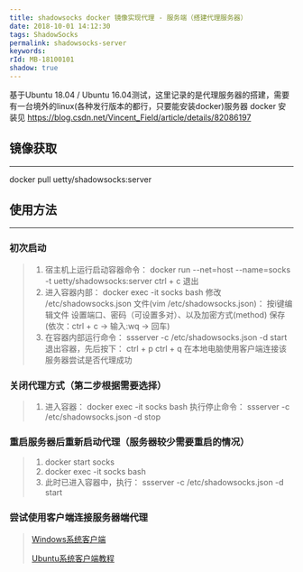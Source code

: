 ```yaml
---
title: shadowsocks docker 镜像实现代理 - 服务端（搭建代理服务器）
date: 2018-10-01 14:12:30
tags: ShadowSocks
permalink: shadowsocks-server
keywords: 
rId: MB-18100101
shadow: true
---
```


基于Ubuntu 18.04 / Ubuntu 16.04测试，这里记录的是代理服务器的搭建，需要有一台境外的linux(各种发行版本的都行，只要能安装docker)服务器
docker 安装见 https://blog.csdn.net/Vincent_Field/article/details/82086197

## 镜像获取
-------------

docker pull uetty/shadowsocks:server

## 使用方法
-------------
### 初次启动

> 1. 宿主机上运行启动容器命令：
>    docker run --net=host --name=socks -t uetty/shadowsocks:server
>    ctrl + c 退出
> 2. 进入容器内部：
>    docker exec -it socks bash
>    修改 /etc/shadowsocks.json 文件(vim /etc/shadowsocks.json)：
>    按i键编辑文件
>    设置端口、密码（可设置多对）、以及加密方式(method)
>    保存(依次：ctrl + c  ->  输入:wq  ->  回车)
> 3. 在容器内部运行命令：
>    ssserver -c /etc/shadowsocks.json -d start
>    退出容器，先后按下：
>    ctrl + p     ctrl + q
在本地电脑使用客户端连接该服务器尝试是否代理成功

### 关闭代理方式（第二步根据需要选择）

> 1. 进入容器：
>    docker exec -it socks bash
>    执行停止命令：
>    ssserver -c /etc/shadowsocks.json -d stop

### 重启服务器后重新启动代理（服务器较少需要重启的情况）

> 1. docker start socks
> 2. docker exec -it socks bash
> 3. 此时已进入容器中，执行：
>    ssserver -c /etc/shadowsocks.json -d start

### 尝试使用客户端连接服务器端代理

> [Windows系统客户端](https://raw.githubusercontent.com/Uetty/uetty.github.io/master/blog/影梭Win.zip)
>
> [Ubuntu系统客户端教程](./2018-09-21_shadowsocks.md)

